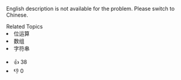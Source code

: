 <p>English description is not available for the problem. Please switch to Chinese.</p>
<div><div>Related Topics</div><div><li>位运算</li><li>数组</li><li>字符串</li></div></div><br><div><li>👍 38</li><li>👎 0</li></div>